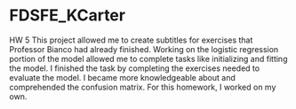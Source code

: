 # FDSFE_KCarter
HW 5 
This project allowed me to create subtitles for exercises that Professor Bianco had already finished. Working on the logistic regression portion of the model allowed me to complete tasks like initializing and fitting the model. I finished the task by completing the exercises needed to evaluate the model. I became more knowledgeable about and comprehended the confusion matrix. For this homework, I worked on my own.
